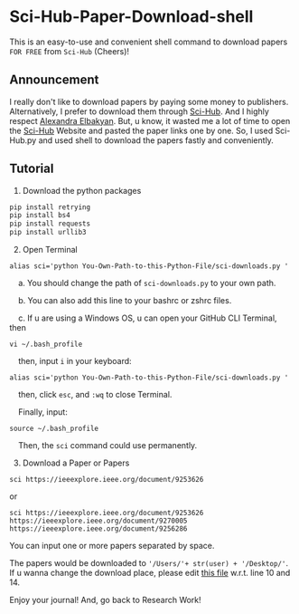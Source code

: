 # Sci-Hub-Paper-Download-shell
This is an easy-to-use and convenient shell command to download papers `FOR FREE` from `Sci-Hub` (Cheers)!

## Announcement
I really don't like to download papers by paying some money to publishers.
Alternatively, I prefer to download them through [Sci-Hub](https://sci-hub.st/). And I highly respect [Alexandra Elbakyan](https://en.wikipedia.org/wiki/Alexandra_Elbakyan).
But, u know, it wasted me a lot of time to open the [Sci-Hub](https://sci-hub.st/) Website and pasted the paper links one by one.
So, I used Sci-Hub.py and used shell to download the papers fastly and conveniently.

## Tutorial
1. Download the python packages

```python
pip install retrying
pip install bs4
pip install requests
pip install urllib3
```

2. Open Terminal

```shell
alias sci='python You-Own-Path-to-this-Python-File/sci-downloads.py '
```

&nbsp; &nbsp; a. You should change the path of `sci-downloads.py` to your own path.

&nbsp; &nbsp; b. You can also add this line to your bashrc or zshrc files.

&nbsp; &nbsp; c. If u are using a Windows OS, u can open your GitHub CLI Terminal, then

```
vi ~/.bash_profile
```

&nbsp; &nbsp; then, input `i` in your keyboard:

```
alias sci='python You-Own-Path-to-this-Python-File/sci-downloads.py '
```

&nbsp; &nbsp; then, click `esc`, and `:wq` to close Terminal.

&nbsp; &nbsp; Finally, input:

```
source ~/.bash_profile
```

&nbsp; &nbsp; Then, the `sci` command could use permanently.
    
3. Download a Paper or Papers

```shell
sci https://ieeexplore.ieee.org/document/9253626
```

or 

```shell
sci https://ieeexplore.ieee.org/document/9253626 https://ieeexplore.ieee.org/document/9270005 https://ieeexplore.ieee.org/document/9256286
```

You can input one or more papers separated by space.

The papers would be downloaded to `'/Users/'+ str(user) + '/Desktop/'`. 
If u wanna change the download place, please edit [this file](https://github.com/SuperBruceJia/Sci-Hub-Paper-Download-shell/blob/main/sci-downloads.py) w.r.t. line 10 and 14.

Enjoy your journal! And, go back to Research Work!

